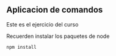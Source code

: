 ## Aplicacion de comandos

Este es el ejercicio del curso

Recuerden instalar los paquetes de node

```
npm install
```